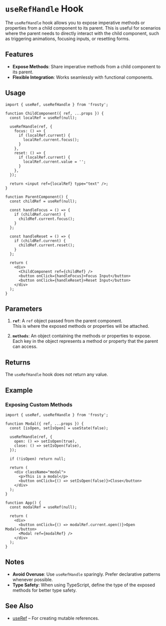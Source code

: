 # `useRefHandle` Hook

The `useRefHandle` hook allows you to expose imperative methods or properties from a child component to its parent. This is useful for scenarios where the parent needs to directly interact with the child component, such as triggering animations, focusing inputs, or resetting forms.

## Features

- **Expose Methods**: Share imperative methods from a child component to its parent.
- **Flexible Integration**: Works seamlessly with functional components.

## Usage

```tsx
import { useRef, useRefHandle } from 'frosty';

function ChildComponent({ ref, ...props }) {
  const localRef = useRef(null);

  useRefHandle(ref, {
    focus: () => {
      if (localRef.current) {
        localRef.current.focus();
      }
    },
    reset: () => {
      if (localRef.current) {
        localRef.current.value = '';
      }
    },
  });

  return <input ref={localRef} type="text" />;
}

function ParentComponent() {
  const childRef = useRef(null);

  const handleFocus = () => {
    if (childRef.current) {
      childRef.current.focus();
    }
  };

  const handleReset = () => {
    if (childRef.current) {
      childRef.current.reset();
    }
  };

  return (
    <div>
      <ChildComponent ref={childRef} />
      <button onClick={handleFocus}>Focus Input</button>
      <button onClick={handleReset}>Reset Input</button>
    </div>
  );
}
```

## Parameters

1. **`ref`**: A `ref` object passed from the parent component.  
   This is where the exposed methods or properties will be attached.

2. **`methods`**: An object containing the methods or properties to expose.  
   Each key in the object represents a method or property that the parent can access.

## Returns

The `useRefHandle` hook does not return any value.

## Example

### Exposing Custom Methods

```tsx
import { useRef, useRefHandle } from 'frosty';

function Modal({ ref, ...props }) {
  const [isOpen, setIsOpen] = useState(false);

  useRefHandle(ref, {
    open: () => setIsOpen(true),
    close: () => setIsOpen(false),
  });

  if (!isOpen) return null;

  return (
    <div className="modal">
      <p>This is a modal</p>
      <button onClick={() => setIsOpen(false)}>Close</button>
    </div>
  );
}

function App() {
  const modalRef = useRef(null);

  return (
    <div>
      <button onClick={() => modalRef.current.open()}>Open Modal</button>
      <Modal ref={modalRef} />
    </div>
  );
}
```

## Notes

- **Avoid Overuse**: Use `useRefHandle` sparingly. Prefer declarative patterns whenever possible.
- **Type Safety**: When using TypeScript, define the type of the exposed methods for better type safety.

## See Also

- [useRef](./useRef.md) – For creating mutable references.